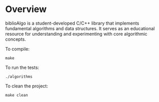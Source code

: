 # Overview

biblioAlgo is a student-developed C/C++ library that implements fundamental algorithms and data structures. It serves as an educational resource for understanding and experimenting with core algorithmic concepts.

To compile:

    make

To run the tests:

    ./algorithms

To clean the project:

    make clean

